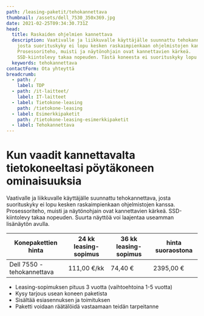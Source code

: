 ```yaml
---
path: /leasing-paketit/tehokannettava
thumbnail: /assets/dell_7530_350x369.jpg
date: 2021-02-25T09:34:30.731Z
head:
  title: Raskaiden ohjelmien kannettava
  description: Vaativalle ja liikkuvalle käyttäjälle suunnattu tehokannettava,
    josta suorituskyky ei lopu kesken raskaimpienkaan ohjelmistojen kanssa.
    Prosessoriteho, muisti ja näytönohjain ovat kannettavien kärkeä.
    SSD-kiintolevy takaa nopeuden. Tästä koneesta ei suorituskyky lopu kesken
  keywords: tehokannettava
contactForm: Ota yhteyttä
breadcrumb:
  - path: /
    label: TDP
  - path: /it-laitteet/
    label: IT-laitteet
  - label: Tietokone-leasing
    path: /tietokone-leasing
  - label: Esimerkkipaketit
    path: /tietokone-leasing-esimerkkipaketit
  - label: Tehokannettava
---
```

# Kun vaadit kannettavalta tietokoneeltasi pöytäkoneen ominaisuuksia

Vaativalle ja liikkuvalle käyttäjälle suunnattu tehokannettava, josta suorituskyky ei lopu kesken raskaimpienkaan ohjelmistojen kanssa. Prosessoriteho, muisti ja näytönohjain ovat kannettavien kärkeä. SSD-kiintolevy takaa nopeuden. Suurta näyttöä voi laajentaa useamman lisänäytön avulla.

| Konepakettien hinta       | 24 kk leasing-sopimus | 36 kk leasing-sopimus | hinta suoraostona |
| ------------------------- | --------------------- | --------------------- | ----------------- |
| Dell 7550 -tehokannettava | 111,00 €/kk           | 74,40 €               | 2395,00 €         |

* Leasing-sopimuksen pituus 3 vuotta (vaihtoehtoina 1-5 vuotta)
* Kysy tarjous usean koneen paketista
* Sisältää esiasennuksen ja toimituksen
* Paketti voidaan räätälöidä vastaamaan teidän tarpeitanne

<Cards cardsPerRow="1" cards='[{"bgColor":"lightest","title":"Dell 7550 -tehokannettava","linkBgColor":"darkest","image":"/assets/dell_7540.jpg","content":"Vaativalle ja liikkuvalle käyttäjälle suunnattu tehokannettava, josta suorituskyky ei lopu kesken raskaimpienkaan ohjelmistojen kanssa. Prosessori sopii vaativampaankin suunnitteluun, muisti kasvaa jopa 128 gigaan, ja jolleivät aivoitukset mahdu näytölle, voi aina turvautua useamman lisänäytön tukeen. Näytönohjaimena uuden sukupolven Nvidia Quadro.\n\nKoneesta löytyy kymmenennen sukupolven Intel® Core i7 -suoritin. Näytönohjaimena toimii NVIDIA® Quadro® T2000. Tallennustilasta vastaa 512GB SSD sekä vapaa kovalevypaikka lisätilaa tarvitseville\n\nKaikki tämä 3 vuoden takuulla!\n\n* Intel Core I7-10875H\n* Keskusmuisti 16 GB\n* Kiintolevyt: 512GB M.2 NVMe SSD sekä vapaa paikka\n* Näyttö – heijastamaton UltraSharp 15,6\" Full HD näyttö (1920x1080)\n* Näytönohjain – NVIDIA Quadro T2000 näytönohjain (4GB GDDR5)\n* Muita ominaisuuksia: USB-C (USB 3.1 Gen2) / Thunderbolt 3,USB-A (USB 3.1 Gen1),RJ45,Mini DisplayPort,HDMI,3.5 mm\n"}]' />